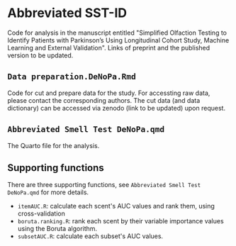 # Abbreviated SST-ID

Code for analysis in the manuscript entitled "Simplified Olfaction Testing to Identify Patients with Parkinson’s Using Longitudinal Cohort Study, Machine Learning and External Validation". Links of preprint and the published version to be updated.

## `Data preparation.DeNoPa.Rmd`

Code for cut and prepare data for the study. For accessting raw data, please contact the corresponding authors. The cut data (and data dictionary) can be accessed via zenodo (link to be updated) upon request.

## `Abbreviated Smell Test DeNoPa.qmd`

The Quarto file for the analysis.

## Supporting functions

There are three supporting functions, see `Abbreviated Smell Test DeNoPa.qmd` for more details.

- `itemAUC.R`: calculate each scent's AUC values and rank them, using cross-validation
- `boruta.ranking.R`: rank each scent by their variable importance values using the Boruta algorithm.
- `subsetAUC.R`: calculate each subset's AUC values.

